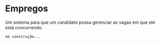 # Empregos

Um sistema para que um candidato possa gerenciar as vagas em que ele está concorrendo.

```shell
em construção...
```